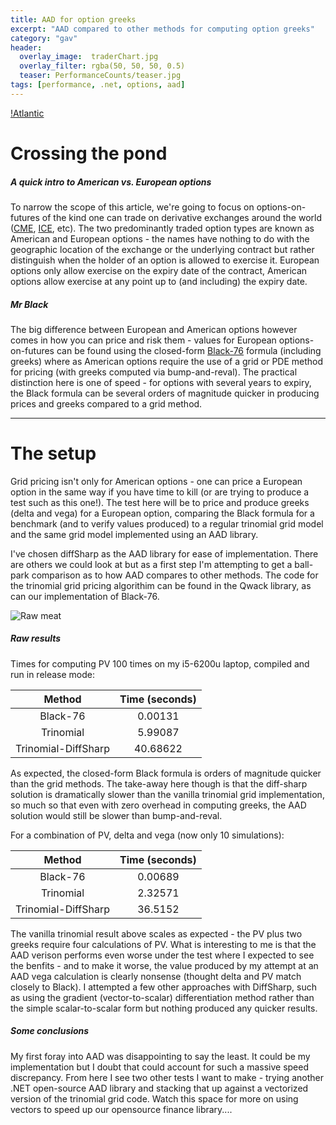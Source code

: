```yaml
---
title: AAD for option greeks
excerpt: "AAD compared to other methods for computing option greeks"
category: "gav"
header:
  overlay_image:  traderChart.jpg
  overlay_filter: rgba(50, 50, 50, 0.5)
  teaser: PerformanceCounts/teaser.jpg
tags: [performance, .net, options, aad]
---
```


[!Atlantic](https://cetus.io/images/addthrowdown/atlantic.jpg)

# Crossing the pond
##### *A quick intro to American vs. European options*

To narrow the scope of this article, we're going to focus on options-on-futures of the kind one can trade on derivative exchanges around the world ([CME](https://www.cmegroup.com), [ICE](https://www.theice.com), etc).  The two predominantly traded option types are known as American and European options - the names have nothing to do with the geographic location of the exchange or the underlying contract but rather distinguish when the holder of an option is allowed to exercise it.  European options only allow exercise on the expiry date of the contract, American options allow exercise at any point up to (and including) the expiry date. 

##### *Mr Black*

The big difference between European and American options however comes in how you can price and risk them - values for European options-on-futures can be found using the closed-form [Black-76](https://en.wikipedia.org/wiki/Black_model) formula (including greeks) where as American options require the use of a grid or PDE method for pricing (with greeks computed via bump-and-reval). The practical distinction here is one of speed - for options with several years to expiry, the Black formula can be several orders of magnitude quicker in producing prices and greeks compared to a grid method.

---
# The setup

Grid pricing isn't only for American options - one can price a European option in the same way if you have time to kill (or are trying to produce a test such as this one!).  The test here will be to price and produce greeks (delta and vega) for a European option, comparing the Black formula for a benchmark (and to verify values produced) to a regular trinomial grid model and the same grid model implemented using an AAD library.

I've chosen diffSharp as the AAD library for ease of implementation.  There are others we could look at but as a first step I'm attempting to get a ball-park comparison as to how AAD compares to other methods.  The code for the trinomial grid pricing algorithim can be found in the Qwack library, as can our implementation of Black-76.

![Raw meat](https://cetus.io/images/addthrowdown/raw.jpg)
##### Raw results

Times for computing PV 100 times on my i5-6200u laptop, compiled and run in release mode:

|Method|Time (seconds)|
|:---:|:---:|
|Black-76|0.00131|
|Trinomial|5.99087|
|Trinomial-DiffSharp|40.68622|

As expected, the closed-form Black formula is orders of magnitude quicker than the grid methods.  The take-away here though is that the diff-sharp solution is dramatically slower than the vanilla trinomial grid implementation, so much so that even with zero overhead in computing greeks, the AAD solution would still be slower than bump-and-reval.

For a combination of PV, delta and vega (now only 10 simulations):

|Method|Time (seconds)|
|:---:|:---:|
|Black-76|0.00689|
|Trinomial|2.32571|
|Trinomial-DiffSharp|36.5152|

The vanilla trinomial result above scales as expected - the PV plus two greeks require four calculations of PV. What is interesting to me is that the AAD verison performs even worse under the test where I expected to see the benfits - and to make it worse, the value produced by my attempt at an AAD vega calculation is clearly nonsense (thought delta and PV match closely to Black).  I attempted a few other approaches with DiffSharp, such as using the gradient (vector-to-scalar) differentiation method rather than the simple scalar-to-scalar form but nothing produced any quicker results.

##### Some conclusions

My first foray into AAD was disappointing to say the least.  It could be my implementation but I doubt that could account for such a massive speed discrepancy.  From here I see two other tests I want to make - trying another .NET open-source AAD library and stacking that up against a vectorized version of the trinomial grid code.  Watch this space for more on using vectors to speed up our opensource finance library.... 